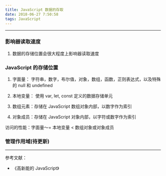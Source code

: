 ```yaml
---
title: JavaScript 数据的存取
date: 2018-06-27 7:50:58
tags: JavaScript
---
```


------
### 影响器读取速度

  1. 数据的存储位置会很大程度上影响器读取速度

### JavaScript 的存储位置

  1. 字面量： 字符串，数字，布尔值，对象，数组，函数，正则表达式，以及特殊的 null 和 undefined

  2. 本地变量： 使用 var, let, const 定义的数据存储单元

  3. 数组元素：存储在 JavaScript 数组对象内部，以数字作为索引

  4. 对象成员：存储在 JavaScript 对象内部，以字符或数字作为索引

  访问的性能：字面量～= 本地变量 < 数组对象或对象成员

### 管理作用域(待更新)

---------
参考文献：

* 《高新能的 JavaScript》
